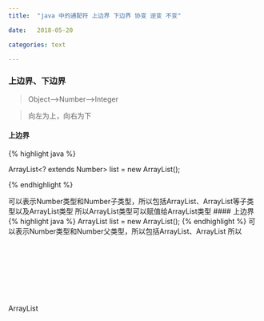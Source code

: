 ```yaml
---
title:  "java 中的通配符 上边界 下边界 协变 逆变 不变"

date:   2018-05-20

categories: text

---
```


### 上边界、下边界


> Object-->Number-->Integer

> 向左为上，向右为下

#### 上边界

{% highlight java %}

ArrayList<? extends Number> list = new ArrayList<Integer>();

{% endhighlight %}

<? extends Number> 可以表示Number类型和Number子类型，所以包括ArrayList<Integer>、ArrayList<Folat>等子类型以及ArrayList<Number>类型

所以ArrayList<Integer>类型可以赋值给ArrayList<? extends Number>类型

#### 上边界

{% highlight java %}

ArrayList<? super Number> list = new ArrayList<Object>();

{% endhighlight %}

<? super Number> 可以表示Number类型和Number父类型，所以包括ArrayList<Object>、ArrayList<Number>

所以ArrayList<Object>类型可以赋值给ArrayList<? super Number>类型

### 究竟什么时候用extends什么时候用super

{% highlight java %}

public class Stack<E>{  
    public Stack();  
    public void push(E e):  
    public E pop();  
    public boolean isEmpty();  
} 

{% endhighlight %}

要实现pushAll(Iterable<E> src)方法，将src的元素逐一入栈：

{% highlight java %}

public void pushAll(Iterable<E> src){  
    for(E e : src)  
        push(e)  
}  

{% endhighlight %}

假设有一个实例化Stack<Number>的对象stack，src有Iterable<Integer>与 Iterable<Float>；在调用pushAll方法时会发生type mismatch错误，因为Java中泛型是不可变的，Iterable<Integer>与 Iterable<Float>都不是Iterable<Number>的子类型。因此，应改为

{% highlight java %}

public void pushAll(Iterable<? extends E> src) {  
    for (E e : src)  
        push(e);  
}  

{% endhighlight %}

要实现popAll(Collection<E> dst)方法，将Stack中的元素依次取出add到dst中，如果不用通配符实现：

{% highlight java %}

public void popAll(Collection<E> dst) {  
    while (!isEmpty())  
        dst.add(pop());     
} 

{% endhighlight %}

同样地，假设有一个实例化Stack<Number>的对象stack，dst为Collection<Object>；调用popAll方法是会发生type mismatch错误，因为Collection<Object>不是Collection<Number>的子类型。因而，应改为：

{% highlight java %}

public void popAll(Collection<? super E> dst) {  
    while (!isEmpty())  
        dst.add(pop());  
} 

{% endhighlight %}

java.util.Collections的copy方法(JDK1.7)完美地诠释了PECS：

{% highlight java %}

public static <T> void copy(List<? super T> dest, List<? extends T> src) {  
    int srcSize = src.size();  
    if (srcSize > dest.size())  
        throw new IndexOutOfBoundsException("Source does not fit in dest");  
  
    if (srcSize < COPY_THRESHOLD ||  
        (src instanceof RandomAccess && dest instanceof RandomAccess)) {  
        for (int i=0; i<srcSize; i++)  
            dest.set(i, src.get(i));  
    } else {  
        ListIterator<? super T> di=dest.listIterator();  
        ListIterator<? extends T> si=src.listIterator();  
        for (int i=0; i<srcSize; i++) {  
            di.next();  
            di.set(si.next());  
        }  
    }  
}  

{% endhighlight %}

### 上边界 下边界总结
> * 读取我们用上边界
> * 写入我们用下边界

### 协变

#### 基础知识
> 比如有一种类型TestClass（如下代码）, TestClass的构造类型，我们记做f(TestClass)，比如TestClass的构造类型TestClass[]。
下面的例子，我们记做TestClass ≦ Object，表示TestClass继承与Object。

{% highlight java %}

class TestClass extends Object {

	public static void main(String[] args) {
		Object object = new TestClass();	
	}
}

{% endhighlight %}

### 定义

下面有两种类型A和B，如果A集B，则我们标记这种关系为：A ≦ B，A的构造类型标记为f(A)，B的构造类型标记为f(B)

#### 协变
当A ≦ B时,如果有f(A) ≦ f(B),那么f叫做协变；

{% highlight java %}

Object[] objectArray = new String[10];

{% endhighlight %}

我们说Object构造类型Object[]和String的构造类型String[]发生了协变，我们记做数组类型为协变类型（非泛型数组）
      
#### 逆变
当A ≦ B时,如果有f(B) ≦ f(A),那么f叫做逆变；

{% highlight java %}

ArrayList<? super Number> list = new ArrayList<Object>();

{% endhighlight %}
       
#### 不变
如果上面两种关系都不成立则叫做不可变。

泛型为不变类型

{% highlight java %}
ArrayList<Number> list = new ArrayList<Integer>();
{% highlight java %}

虽然Integer继承自Number，但是ArrayList<Number>和ArrayList<Integer>是不变关系
       


